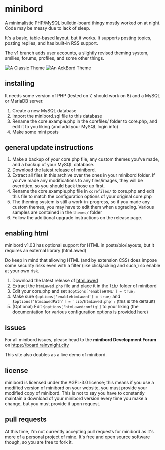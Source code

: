 # minibord
A minimalistic PHP/MySQL bulletin-board thingy mostly worked on at night. Code may be messy due to lack of sleep.

It's a basic, table-based layout, but it works. It supports posting topics, posting replies, and has built-in RSS support.

The v1 branch adds user accounts, a slightly revised theming system, smilies, forums, profiles, and some other things.

![A Classic Theme](https://rainynight.city/linkz/mini1.png)
![An AckBord Theme](https://rainynight.city/linkz/mini2.png)

## installing
It needs some version of PHP (tested on 7, should work on 8) and a MySQL or MariaDB server.

1. Create a new MySQL database
2. Import the minibord.sql file to this database
3. Rename the core.example.php in the corefiles/ folder to core.php, and edit it to you liking (and add your MySQL login info)
4. Make some mini posts

## general update instructions
1. Make a backup of your core.php file, any custom themes you've made, and a backup of your MySQL database.
2. Download the [latest release](https://github.com/NinCollin/minibord/releases) of minibord.
3. Extract all files in this archive over the ones in your minibord folder. If you've made any modifications to any files/images, they will be overritten, so you should back those up first.
4. Rename the core.example.php file in `corefiles/` to core.php and edit this file to match the configuration options of your original core.php
5. The theming system is still a work-in-progress, so if you made any custom themes, you may have to edit them when upgrading. Various samples are contained in the `themes/` folder
6. Follow the additional upgrade instructions on the release page.

## enabling html 
minibord v1.03 has optional support for HTML in posts/bio/layouts, but it requires an external library (htmLawed)

Do keep in mind that allowing HTML (and by extension CSS) does impose some security risks even with a filter (like clickjacking and such,) so enable at your own risk.

1. Download the latest release of [htmLawed](https://www.bioinformatics.org/phplabware/internal_utilities/htmLawed/)
2. Extract the `htmLawed.php` file and place it in the `lib/` folder of minibord
3. Edit your core.php and set `$options['enableHTML'] = true;`
4. Make sure `$options['enablehtmLawed'] = true;` and `$options['htmLawedPath'] = 'lib/htmLawed.php';` (this is the default)
5. (Optional) Edit `$options['htmLawedconfig']` to your liking (the documentation for various configuration options [is provided here](https://www.bioinformatics.org/phplabware/internal_utilities/htmLawed/htmLawed_README.htm))

## issues
For all minibord issues, please head to the **minibord Development Forum** on https://board.rainynight.city 

This site also doubles as a live demo of minibord.

## license
minibord is licensed under the AGPL-3.0 license; this means if you use a modified version of minibord on your website, you must provide your modified copy  of minibord. This is not to say you have to constantly maintain a download of your minibord version every time you make a change, but you must provide it upon request.

## pull requests
At this time, I'm not currently accepting pull requests for minibord as it's more of a personal project of mine. It's free and open source software though, so you are free to fork it.
